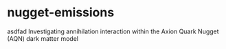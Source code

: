# nugget-emissions
asdfad Investigating annihilation interaction within the Axion Quark Nugget (AQN) dark matter model
